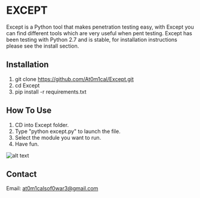 # EXCEPT
Except is a Python tool that makes penetration testing easy, with Except you can find different tools which are very useful when pent testing. Except has been testing with Python 2.7 and is stable, for installation instructions please see the install section.

## Installation

 1. git clone https://github.com/At0m1cal/Except.git
 2. cd Except
 3. pip install -r requirements.txt
 
 ## How To Use
 
 1. CD into Except folder.
 2. Type "python except.py" to launch the file.
 3. Select the module you want to run.
 4. Have fun.
 
 ![alt text](https://preview.ibb.co/m2VxHR/Screenshot_from_2018_01_16_01_12_39.png)
 
## Contact

Email: at0m1calsof0war3@gmail.com
